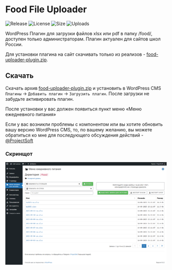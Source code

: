 # Food File Uploader

![Release](https://img.shields.io/github/v/release/ProjectSoft-STUDIONIONS/food-uploader-plugin?style=for-the-badge)
![License](https://img.shields.io/github/license/ProjectSoft-STUDIONIONS/food-uploader-plugin?style=for-the-badge)
![Size](https://img.shields.io/github/repo-size/ProjectSoft-STUDIONIONS/food-uploader-plugin?style=for-the-badge)
![Uploads](https://img.shields.io/github/downloads/ProjectSoft-STUDIONIONS/food-uploader-plugin/total?style=for-the-badge)

WordPress Плагин для загрузки файлов xlsx или pdf в папку /food/, доступен только администраторам. Плагин актуален для сайтов школ России.

Для установки плагина на сайт скачивать только из реализов - [food-uploader-plugin.zip](../../releases/latest/download/food-uploader-plugin.zip).

## Скачать

Скачать архив [food-uploader-plugin.zip](../../releases/latest/download/food-uploader-plugin.zip) и установить в WordPress CMS `Плагины` -> `Добавить плагин` -> `Загрузить плагин`. После загрузки не забудьте активировать плагин.

После установки у вас должен появиться пункт меню «Меню ежедневного питания»

Если у вас возникли проблемы с компонентом или вы хотите обновить вашу версию WordPress CMS, то, по вашему желанию, вы можете обратиться ко мне для последующего обсуждения действий - [@ProjectSoft](https://t.me/ProjectSoft)

### Скринщот

![XLSX в директорию food](screenshot.png?raw=true)

[comment]: <> ( Plugin Name:        Food File Uploader )
[comment]: <> ( Plugin URI:         https://github.com/ProjectSoft-STUDIONIONS/food-uploader-plugin )
[comment]: <> ( Description:        WordPress Плагин для загрузки файлов xlsx или pdf в папку /food/, доступен только администраторам. Плагин актуален для сайтов школ России. )
[comment]: <> ( Version:            2.1.2 )
[comment]: <> ( Author:             Чернышёв Андрей aka ProjectSoft <projectsoft2009@yandex.ru> )
[comment]: <> ( Author URI:         https://github.com/ProjectSoft-STUDIONIONS )
[comment]: <> ( GitHub Plugin URI:  https://github.com/ProjectSoft-STUDIONIONS/food-uploader-plugin )
[comment]: <> ( License:            GPL-2.0 )
[comment]: <> ( License URI:        https://mit-license.org/ )
[comment]: <> ( Donate link:        https://projectsoft.ru/donate/ )
